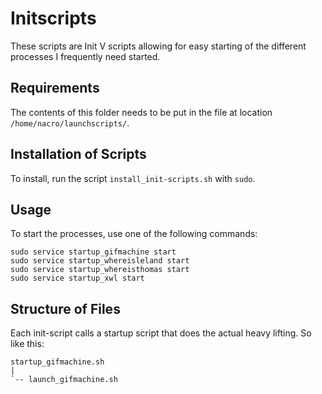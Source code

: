 Initscripts
===========


These scripts are Init V scripts allowing for easy starting of the different processes I frequently need started.



Requirements
------------

The contents of this folder needs to be put in the file at location `/home/nacro/launchscripts/`.


Installation of Scripts
-----------------------

To install, run the script `install_init-scripts.sh` with `sudo`.


Usage
-----

To start the processes, use one of the following commands:

	sudo service startup_gifmachine start
	sudo service startup_whereisleland start
	sudo service startup_whereisthomas start
	sudo service startup_xwl start


Structure of Files
------------------

Each init-script calls a startup script that does the actual heavy lifting. So like this:

	startup_gifmachine.sh
	|
	`-- launch_gifmachine.sh






